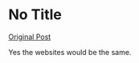 # No Title

[Original Post](https://discourse.onlinedegree.iitm.ac.in/t/169029/170)

<p>Yes the websites would be the same.</p>